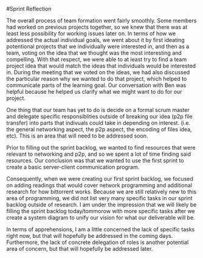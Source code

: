 #Sprint Reflection

The overall process of team formation went fairly smoothly. Some members had worked on previous projects together, so we knew that there was at least less possibility for working issues later on. In terms of how we addressed the actual individual goals, we went about it by first ideating potentional projects that we individually were interested in, and then as a team, voting on the idea that we thought was the most interesting and compelling. With that respect, we were able to at least try to find a team project idea that would match the ideas that individuals would be interested in. During the meeting that we voted on the ideas, we had also discussed the particular reason why we wanted to do that project, which helped to communicate parts of the learning goal. Our conversation with Ben was helpful because he helped us clarify what we might want to do for our project. 

One thing that our team has yet to do is decide on a formal scrum master and delegate specific responsiblities outside of breaking our idea (p2p file transfer) into parts that indivuals could take in depending on interest. (i.e. the general networking aspect, the p2p aspect, the encoding of files idea, etc). This is an area that will need to be addressed soon.

Prior to filling out the sprint backlog, we wanted to find resources that were relevant to networking and p2p, and so we spent a lot of time finding said resources. Our conclusion was that we wanted to use the first sprint to create a basic server-client communication program. 

Consequently, when we were creating our first sprint backlog, we focused on adding readings that would cover network programming and additional research for how bittorrent works. Because we are still relatively new to this area of programming, we did not list very many specific tasks in our sprint backlog outside of research. I am under the impression that we will likely be filling the sprint backlog today/tommorow with more specific tasks after we create a system diagram to unify our vision for what our deliverable will be. 

In terms of apprehensions, I am a little concerned the lack of specific tasks right now, but that will hopefully be addressed in the coming days. Furthermore, the lack of concrete delegation of roles is another potential area of concern, but that will hopefully be addressed later. 